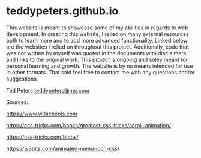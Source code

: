 # teddypeters.github.io

This website is meant to showcase some of my abilities in regards to web development. In creating this website, I relied on many external resources both to learn more
and to add more advanced functionality. Linked below are the websites I relied on throughout this project. Additionally, code that was not written by myself was 
quoted in the documents with disclaimers and links to the original work. This project is ongoing and soley meant for personal learning and growth. The website is by no means intended for use in other formats. That said feel free to contact me with any questions and/or suggestions.

Ted Peters
teddypeters@me.com


Sources::

https://www.w3schools.com

https://css-tricks.com/books/greatest-css-tricks/scroll-animation/

https://css-tricks.com/blobs/

https://w3bits.com/animated-menu-icon-css/
